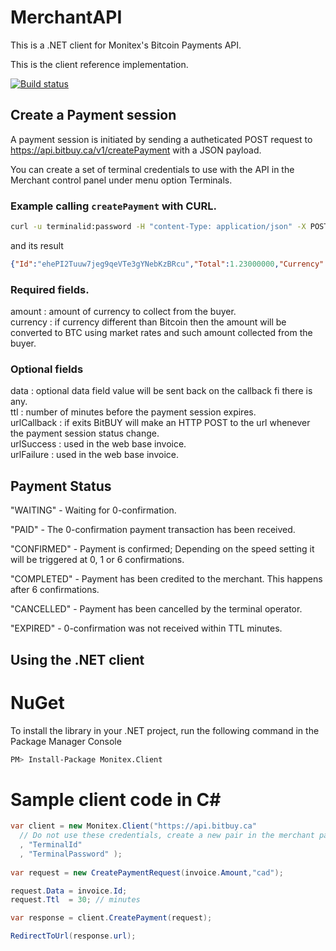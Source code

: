 # MerchantAPI

This is a .NET client for Monitex's Bitcoin Payments API.

This is the client reference implementation.

[![Build status](https://ci.appveyor.com/api/projects/status/95vn1krk9hajaax8/branch/master?svg=true)](https://ci.appveyor.com/project/AdemarGonzalez/merchantapi/branch/master)

## Create a Payment session

A payment session is initiated by sending a autheticated POST request to https://api.bitbuy.ca/v1/createPayment with a JSON payload.

You can create a set of terminal credentials to use with the API in the Merchant control panel under menu option Terminals.

### Example calling `createPayment` with CURL.

```bash
curl -u terminalid:password -H "content-Type: application/json" -X POST -d '{ "amount" : 1.23,  "currency" : "CAD" }' https://api.bitbuy.ca/v1/createPayment
```

and its result

```json
{"Id":"ehePI2Tuuw7jeg9qeVTe3gYNebKzBRcu","Total":1.23000000,"Currency":"CAD","BtcRequired":0.00167342,"Data":"","CreatedOn":"2016-08-19T20:19:05","ExpiresOn":"2016-08-19T20:26:05","Status":"WAITING","LastUpdate":"2016-08-19T20:19:05","Url":"https://api.bitbuy.ca/v1/invoice?id=ehePI2Tuuw7jeg9qeVTe3gYNebKzBRcu"}
```

### Required fields.

amount : amount of currency to collect from the buyer.  
currency : if currency different than Bitcoin then the amount will be converted to BTC using market rates and such amount collected from the buyer.  

### Optional fields

data : optional data field value will be sent back on the callback fi there is any.  
ttl : number of minutes before the payment session expires.  
urlCallback : if exits BitBUY will make an HTTP POST to the url whenever the payment session status change.  
urlSuccess : used in the web base invoice.  
urlFailure : used in the web base invoice.  

## Payment Status

"WAITING" - Waiting for 0-confirmation.

"PAID" - The 0-confirmation payment transaction has been received.

"CONFIRMED" - Payment is confirmed; Depending on the speed setting it will be triggered at 0, 1 or 6 confirmations.

"COMPLETED" - Payment has been credited to the merchant. This happens after 6 confirmations.

"CANCELLED" - Payment has been cancelled by the terminal operator.

"EXPIRED" - 0-confirmation was not received within TTL minutes.

## Using the .NET client

NuGet
=====

To install the library in your .NET project, run the following command in the Package Manager Console

```bash
PM> Install-Package Monitex.Client
```

Sample client code in C#
========================

```csharp
var client = new Monitex.Client("https://api.bitbuy.ca"
  // Do not use these credentials, create a new pair in the merchant panel
  , "TerminalId"
  , "TerminalPassword" );
  
var request = new CreatePaymentRequest(invoice.Amount,"cad");

request.Data = invoice.Id;
request.Ttl  = 30; // minutes

var response = client.CreatePayment(request);

RedirectToUrl(response.url);
```
